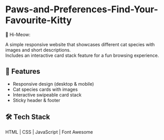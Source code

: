 # Paws-and-Preferences-Find-Your-Favourite-Kitty

 
🐾 Hi-Meow: 

A simple responsive website that showcases different cat species with images and short descriptions.  
Includes an interactive card stack feature for a fun browsing experience.  

## 🚀 Features
- Responsive design (desktop & mobile)
- Cat species cards with images
- Interactive swipeable card stack
- Sticky header & footer

## 🛠️ Tech Stack
HTML | CSS | JavaScript | Font Awesome
